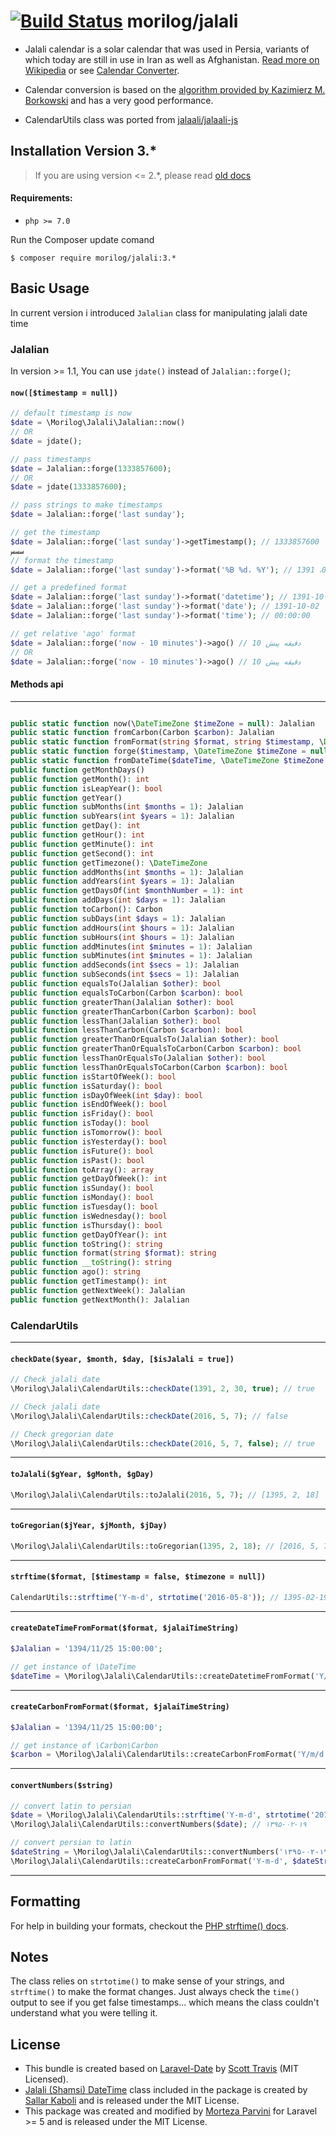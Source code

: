 [![Build Status](https://travis-ci.org/morilog/jalali.svg?branch=master)](https://travis-ci.org/morilog/jalali)
morilog/jalali
======
- Jalali calendar is a solar calendar that was used in Persia, variants of which today are still in use in Iran as well as Afghanistan. [Read more on Wikipedia](http://en.wikipedia.org/wiki/Jalali_calendar) or see [Calendar Converter](http://www.fourmilab.ch/documents/calendar/).

- Calendar conversion is based on the [algorithm provided by Kazimierz M. Borkowski](http://www.astro.uni.torun.pl/~kb/Papers/EMP/PersianC-EMP.htm) and has a very good performance.

- CalendarUtils class was ported from [jalaali/jalaali-js](https://github.com/jalaali/jalaali-js)

## Installation Version 3.*
> If you are using version <= 2.*, please read [old docs](https://github.com/morilog/jalali/blob/v2.3.0/README.md)
#### Requirements:
- `php >= 7.0`

Run the Composer update comand

    $ composer require morilog/jalali:3.*

<a name="basic-usage"></a>
## Basic Usage
In current version i introduced `Jalalian` class for manipulating jalali date time
### Jalalian
In version >= 1.1,  You can use `jdate()` instead of `Jalalian::forge()`;
#### `now([$timestamp = null])`
``` php
// default timestamp is now
$date = \Morilog\Jalali\Jalalian::now()
// OR
$date = jdate();

// pass timestamps
$date = Jalalian::forge(1333857600);
// OR
$date = jdate(1333857600);

// pass strings to make timestamps
$date = Jalalian::forge('last sunday');

// get the timestamp
$date = Jalalian::forge('last sunday')->getTimestamp(); // 1333857600
سسس
// format the timestamp
$date = Jalalian::forge('last sunday')->format('%B %d، %Y'); // دی 02، 1391

// get a predefined format
$date = Jalalian::forge('last sunday')->format('datetime'); // 1391-10-02 00:00:00
$date = Jalalian::forge('last sunday')->format('date'); // 1391-10-02
$date = Jalalian::forge('last sunday')->format('time'); // 00:00:00

// get relative 'ago' format
$date = Jalalian::forge('now - 10 minutes')->ago() // 10 دقیقه پیش
// OR
$date = Jalalian::forge('now - 10 minutes')->ago() // 10 دقیقه پیش
```

#### Methods api
---
```php

public static function now(\DateTimeZone $timeZone = null): Jalalian
public static function fromCarbon(Carbon $carbon): Jalalian
public static function fromFormat(string $format, string $timestamp, \DateTimeZone $timeZone = null): Jalalian
public static function forge($timestamp, \DateTimeZone $timeZone = null): Jalalian
public static function fromDateTime($dateTime, \DateTimeZone $timeZone = null): Jalalian
public function getMonthDays()
public function getMonth(): int
public function isLeapYear(): bool
public function getYear()
public function subMonths(int $months = 1): Jalalian
public function subYears(int $years = 1): Jalalian
public function getDay(): int
public function getHour(): int
public function getMinute(): int
public function getSecond(): int
public function getTimezone(): \DateTimeZone
public function addMonths(int $months = 1): Jalalian
public function addYears(int $years = 1): Jalalian
public function getDaysOf(int $monthNumber = 1): int
public function addDays(int $days = 1): Jalalian
public function toCarbon(): Carbon
public function subDays(int $days = 1): Jalalian
public function addHours(int $hours = 1): Jalalian
public function subHours(int $hours = 1): Jalalian
public function addMinutes(int $minutes = 1): Jalalian
public function subMinutes(int $minutes = 1): Jalalian
public function addSeconds(int $secs = 1): Jalalian
public function subSeconds(int $secs = 1): Jalalian
public function equalsTo(Jalalian $other): bool
public function equalsToCarbon(Carbon $carbon): bool
public function greaterThan(Jalalian $other): bool
public function greaterThanCarbon(Carbon $carbon): bool
public function lessThan(Jalalian $other): bool
public function lessThanCarbon(Carbon $carbon): bool
public function greaterThanOrEqualsTo(Jalalian $other): bool
public function greaterThanOrEqualsToCarbon(Carbon $carbon): bool
public function lessThanOrEqualsTo(Jalalian $other): bool
public function lessThanOrEqualsToCarbon(Carbon $carbon): bool
public function isStartOfWeek(): bool
public function isSaturday(): bool
public function isDayOfWeek(int $day): bool
public function isEndOfWeek(): bool
public function isFriday(): bool
public function isToday(): bool
public function isTomorrow(): bool
public function isYesterday(): bool
public function isFuture(): bool
public function isPast(): bool
public function toArray(): array
public function getDayOfWeek(): int
public function isSunday(): bool
public function isMonday(): bool
public function isTuesday(): bool
public function isWednesday(): bool
public function isThursday(): bool
public function getDayOfYear(): int
public function toString(): string
public function format(string $format): string
public function __toString(): string
public function ago(): string
public function getTimestamp(): int
public function getNextWeek(): Jalalian
public function getNextMonth(): Jalalian
```

### CalendarUtils
---


#### `checkDate($year, $month, $day, [$isJalali = true])`
```php
// Check jalali date
\Morilog\Jalali\CalendarUtils::checkDate(1391, 2, 30, true); // true

// Check jalali date
\Morilog\Jalali\CalendarUtils::checkDate(2016, 5, 7); // false

// Check gregorian date
\Morilog\Jalali\CalendarUtils::checkDate(2016, 5, 7, false); // true
```
---
#### `toJalali($gYear, $gMonth, $gDay)`
```php
\Morilog\Jalali\CalendarUtils::toJalali(2016, 5, 7); // [1395, 2, 18]
```
---
#### `toGregorian($jYear, $jMonth, $jDay)`
```php
\Morilog\Jalali\CalendarUtils::toGregorian(1395, 2, 18); // [2016, 5, 7]
```
---
#### `strftime($format, [$timestamp = false, $timezone = null])`
```php
CalendarUtils::strftime('Y-m-d', strtotime('2016-05-8')); // 1395-02-19
```
---
#### `createDateTimeFromFormat($format, $jalaiTimeString)`
```php
$Jalalian = '1394/11/25 15:00:00';

// get instance of \DateTime
$dateTime = \Morilog\Jalali\CalendarUtils::createDatetimeFromFormat('Y/m/d H:i:s', $Jalalian);

```
---
#### `createCarbonFromFormat($format, $jalaiTimeString)`
```php
$Jalalian = '1394/11/25 15:00:00';

// get instance of \Carbon\Carbon
$carbon = \Morilog\Jalali\CalendarUtils::createCarbonFromFormat('Y/m/d H:i:s', $Jalalian);

```
---
#### `convertNumbers($string)`
```php
// convert latin to persian
$date = \Morilog\Jalali\CalendarUtils::strftime('Y-m-d', strtotime('2016-05-8'); // 1395-02-19
\Morilog\Jalali\CalendarUtils::convertNumbers($date); // ۱۳۹۵-۰۲-۱۹

// convert persian to latin
$dateString = \Morilog\Jalali\CalendarUtils::convertNumbers('۱۳۹۵-۰۲-۱۹', true); // 1395-02-19
\Morilog\Jalali\CalendarUtils::createCarbonFromFormat('Y-m-d', $dateString)->format('Y-m-d'); //2016-05-8
```

---
## Formatting ##

For help in building your formats, checkout the [PHP strftime() docs](http://php.net/manual/en/function.strftime.php).

## Notes ##

The class relies on ``strtotime()`` to make sense of your strings, and ``strftime()`` to make the format changes.  Just always check the ``time()`` output to see if you get false timestamps... which means the class couldn't understand what you were telling it.

## License ##
- This bundle is created based on [Laravel-Date](https://github.com/swt83/laravel-date) by [Scott Travis](https://github.com/swt83) (MIT Licensed).
- [Jalali (Shamsi) DateTime](https://github.com/sallar/CalendarUtils) class included in the package is created by [Sallar Kaboli](http://sallar.me) and is released under the MIT License.
-  This package was created and modified by [Morteza Parvini](http://morilog.ir) for Laravel >= 5 and is released under the MIT License.
